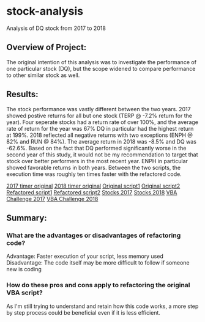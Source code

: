 # stock-analysis
Analysis of DQ stock from 2017 to 2018

## Overview of Project:
The original intention of this analysis was to investigate the performance of one particular stock (DQ), but the scope widened to compare performance to other similar stock as well.

## Results:
The stock performance was vastly different between the two years.  2017 showed postive returns for all but one stock (TERP @ -7.2% return for the year).  Four seperate stocks had a return rate of over 100%, and the average rate of return for the year was 67%  DQ in particular had the highest return at 199%.  2018 reflected all negative returns with two exceptions (ENPH @ 82% and RUN @ 84%). The average return in 2018 was -8.5% and DQ was -62.6%.  Based on the fact that DQ performed significantly worse in the second year of this study, it would not be my recommendation to target that stock over better performers in the most recent year.  ENPH in particular showed favorable returns in both years.  Between the two scripts, the execution time was roughly ten times faster with the refactored code.

[2017 timer original](https://github.com/tonyferri/stock-analysis/blob/main/resources/2017_timer_original.png)
[2018 timer original](https://github.com/tonyferri/stock-analysis/blob/main/resources/2018_timer_original.png)
[Original script1](https://github.com/tonyferri/stock-analysis/blob/main/resources/Original_script1.png)
[Original script2](https://github.com/tonyferri/stock-analysis/blob/main/resources/Original_script2.png)
[Refactored script1](https://github.com/tonyferri/stock-analysis/blob/main/resources/Refactored_script1.png)
[Refactored script2](https://github.com/tonyferri/stock-analysis/blob/main/resources/Refactored_script2.png)
[Stocks 2017](https://github.com/tonyferri/stock-analysis/blob/main/resources/Stocks_2017.png)
[Stocks 2018](https://github.com/tonyferri/stock-analysis/blob/main/resources/Stocks_2018.png)
[VBA Challenge 2017](https://github.com/tonyferri/stock-analysis/blob/main/resources/VBA_Challenge_2017.png)
[VBA Challenge 2018](https://github.com/tonyferri/stock-analysis/blob/main/resources/VBA_Challenge_2018.png)

## Summary:
### What are the advantages or disadvantages of refactoring code?
Advantage: Faster execution of your script, less memory used
Disadvantage: The code itself may be more difficult to follow if someone new is coding

### How do these pros and cons apply to refactoring the original VBA script?
As I'm still trying to understand and retain how this code works, a more step by step process could be beneficial even if it is less efficient.